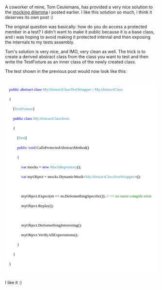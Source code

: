 A coworker of mine, Tom Ceulemans, has provided a very nice solution to the <a href="http://davybrion.com/blog/2008/07/mocking-dilemma/">mocking dilemma</a> i posted earlier. I like this solution so much, i think it deserves its own post :)

The original question was basically: how do you do access a protected member in a test? I didn't want to make it public because it is a base class, and i was hoping to avoid making it protected internal and then exposing the internals to my tests assembly.

Tom's solution is very nice, and IMO, very clean as well.  The trick is to create a derived abstract class from the class you want to test and then write the TestFixture as an inner class of the newly created class.

The test shown in the previous post would now look like this:

<code>
<div style="font-family: Consolas; font-size: 10pt; color: black; background: white;">
<p style="margin: 0px;">&nbsp;&nbsp;&nbsp; <span style="color: blue;">public</span> <span style="color: blue;">abstract</span> <span style="color: blue;">class</span> <span style="color: #2b91af;">MyAbstractClassTestWrapper</span> : <span style="color: #2b91af;">MyAbstractClass</span></p>
<p style="margin: 0px;">&nbsp;&nbsp;&nbsp; {</p>
<p style="margin: 0px;">&nbsp;&nbsp;&nbsp; &nbsp;&nbsp;&nbsp; [<span style="color: #2b91af;">TestFixture</span>]</p>
<p style="margin: 0px;">&nbsp;&nbsp;&nbsp; &nbsp;&nbsp;&nbsp; <span style="color: blue;">public</span> <span style="color: blue;">class</span> <span style="color: #2b91af;">MyAbstractClassTests</span></p>
<p style="margin: 0px;">&nbsp;&nbsp;&nbsp; &nbsp;&nbsp;&nbsp; {</p>
<p style="margin: 0px;">&nbsp;&nbsp;&nbsp; &nbsp;&nbsp;&nbsp; &nbsp;&nbsp;&nbsp; [<span style="color: #2b91af;">Test</span>]</p>
<p style="margin: 0px;">&nbsp;&nbsp;&nbsp; &nbsp;&nbsp;&nbsp; &nbsp;&nbsp;&nbsp; <span style="color: blue;">public</span> <span style="color: blue;">void</span> CallsProtectedAbstractMethod()</p>
<p style="margin: 0px;">&nbsp;&nbsp;&nbsp; &nbsp;&nbsp;&nbsp; &nbsp;&nbsp;&nbsp; {</p>
<p style="margin: 0px;">&nbsp;&nbsp;&nbsp; &nbsp;&nbsp;&nbsp; &nbsp;&nbsp;&nbsp; &nbsp;&nbsp;&nbsp; <span style="color: blue;">var</span> mocks = <span style="color: blue;">new</span> <span style="color: #2b91af;">MockRepository</span>();</p>
<p style="margin: 0px;">&nbsp;&nbsp;&nbsp; &nbsp;&nbsp;&nbsp; &nbsp;&nbsp;&nbsp; &nbsp;&nbsp;&nbsp; <span style="color: blue;">var</span> myObject = mocks.DynamicMock&lt;<span style="color: #2b91af;">MyAbstractClassTestWrapper</span>&gt;();</p>
<p style="margin: 0px;">&nbsp;</p>
<p style="margin: 0px;">&nbsp;&nbsp;&nbsp; &nbsp;&nbsp;&nbsp; &nbsp;&nbsp;&nbsp; &nbsp;&nbsp;&nbsp; myObject.Expect(m =&gt; m.DoSomethingSpecific()); <span style="color: green;">// &lt;= no more compile error</span></p>
<p style="margin: 0px;">&nbsp;&nbsp;&nbsp; &nbsp;&nbsp;&nbsp; &nbsp;&nbsp;&nbsp; &nbsp;&nbsp;&nbsp; myObject.Replay();</p>
<p style="margin: 0px;">&nbsp;</p>
<p style="margin: 0px;">&nbsp;&nbsp;&nbsp; &nbsp;&nbsp;&nbsp; &nbsp;&nbsp;&nbsp; &nbsp;&nbsp;&nbsp; myObject.DoSomethingInteresting();</p>
<p style="margin: 0px;">&nbsp;&nbsp;&nbsp; &nbsp;&nbsp;&nbsp; &nbsp;&nbsp;&nbsp; &nbsp;&nbsp;&nbsp; myObject.VerifyAllExpectations();</p>
<p style="margin: 0px;">&nbsp;&nbsp;&nbsp; &nbsp;&nbsp;&nbsp; &nbsp;&nbsp;&nbsp; }</p>
<p style="margin: 0px;">&nbsp;&nbsp;&nbsp; &nbsp;&nbsp;&nbsp; }</p>
<p style="margin: 0px;">&nbsp;&nbsp;&nbsp; }</p>
</div>
</code>

I like it :)